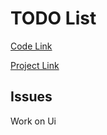 # TODO List

[Code Link](https://codequotient.com/project/getProject?uniqueId=3p34g896sokht51mfv&userId=5efd4e6d9e055d7987c7c13d)

[Project Link](https://s12-3p34g896sokht51mfi-3p34g896sokht51mfv.web.codequotient.com)


## Issues

Work on Ui

